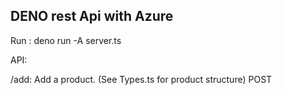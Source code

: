 ## DENO rest Api with Azure

Run : 
deno run -A server.ts

API:

/add: Add a product. (See Types.ts for product structure)       POST
 
